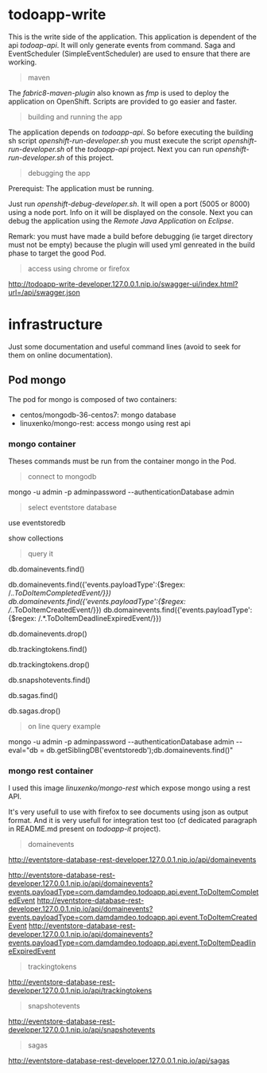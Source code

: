 # todoapp-write

This is the write side of the application. This application is dependent of the api *todoap-api*. It will only generate events from command. Saga and EventScheduler (SimpleEventScheduler) are used to ensure that there are working.

> maven

The *fabric8-maven-plugin* also known as *fmp* is used to deploy the application on OpenShift.
Scripts are provided to go easier and faster.

> building and running the app

The application depends on *todoapp-api*. So before executing the building sh script *openshift-run-developer.sh* you must execute the script *openshift-run-developer.sh* of the *todoapp-api* project. Next you can run *openshift-run-developer.sh* of this project.

> debugging the app

Prerequist:
The application must be running.

Just run *openshift-debug-developer.sh*. It will open a port (5005 or 8000) using a node port. Info on it will be displayed on the console. Next you can debug the application using the *Remote Java Application* on *Eclipse*.

Remark: you must have made a build before debugging (ie target directory must not be empty) because the plugin will used yml genreated in the build phase to target the good Pod.

> access using chrome or firefox

http://todoapp-write-developer.127.0.0.1.nip.io/swagger-ui/index.html?url=/api/swagger.json

# infrastructure

Just some documentation and useful command lines (avoid to seek for them on online documentation).

## Pod mongo

The pod for mongo is composed of two containers:
- centos/mongodb-36-centos7: mongo database
- linuxenko/mongo-rest: access mongo using rest api

### mongo container

Theses commands must be run from the container mongo in the Pod.

> connect to mongodb

mongo -u admin -p adminpassword --authenticationDatabase admin

> select eventstore database

use eventstoredb

show collections

> query it

db.domainevents.find()

db.domainevents.find({'events.payloadType':{$regex: /.*\.ToDoItemCompletedEvent/}})
db.domainevents.find({'events.payloadType':{$regex: /.*\.ToDoItemCreatedEvent/}})
db.domainevents.find({'events.payloadType':{$regex: /.*\.ToDoItemDeadlineExpiredEvent/}})

db.domainevents.drop()

db.trackingtokens.find()

db.trackingtokens.drop()

db.snapshotevents.find()

db.sagas.find()

db.sagas.drop()

> on line query example

mongo -u admin -p adminpassword --authenticationDatabase admin --eval="db = db.getSiblingDB('eventstoredb');db.domainevents.find()"

### mongo rest container

 I used this image *linuxenko/mongo-rest* which expose mongo using a rest API.

It's very usefull to use with firefox to see documents using json as output format. And it is very usefull for integration test too (cf dedicated paragraph in README.md present on *todoapp-it* project).

> domainevents

http://eventstore-database-rest-developer.127.0.0.1.nip.io/api/domainevents

http://eventstore-database-rest-developer.127.0.0.1.nip.io/api/domainevents?events.payloadType=com.damdamdeo.todoapp.api.event.ToDoItemCompletedEvent
http://eventstore-database-rest-developer.127.0.0.1.nip.io/api/domainevents?events.payloadType=com.damdamdeo.todoapp.api.event.ToDoItemCreatedEvent
http://eventstore-database-rest-developer.127.0.0.1.nip.io/api/domainevents?events.payloadType=com.damdamdeo.todoapp.api.event.ToDoItemDeadlineExpiredEvent

> trackingtokens

http://eventstore-database-rest-developer.127.0.0.1.nip.io/api/trackingtokens

> snapshotevents

http://eventstore-database-rest-developer.127.0.0.1.nip.io/api/snapshotevents

> sagas

http://eventstore-database-rest-developer.127.0.0.1.nip.io/api/sagas
